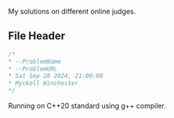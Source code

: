 My solutions on different online judges.

## File Header

```cpp
/*
* --ProblemName
* --ProblemURL
* Sat Sep 28 2024, 21:00:00 
* Myckoll Winchester
*/
```

Running on C++20 standard using g++ compiler.
